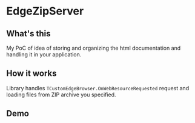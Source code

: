 # EdgeZipServer

## What's this
My PoC of idea of storing and organizing the html documentation and handling it in your application.

## How it works
Library handles `TCustomEdgeBrowser.OnWebResourceRequested` request and loading files from ZIP archive you specified.

## Demo
[](/Demos/Demo1.gif)